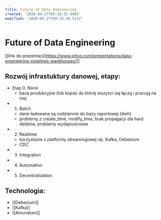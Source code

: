 ```yaml
---
title: Future of Data Engineering
created: '2020-04-27T09:16:35.940Z'
modified: '2020-04-27T09:19:30.515Z'
---
```


# Future of Data Engineering

[[link do prezentacji|https://www.infoq.com/presentations/data-engineering-pipelines-warehouses/]]

## Rozwój infrastuktury danowej, etapy:

* Etap 0. None
    * baza produkcyjne (lub kopia) do której wszysci się łączą i pracują na niej
* 1. Batch
    * dane ładowane są codziennie do bazy raportowej (dwh)
    * problemy z create_time, modify_time, brak propagacji dla hard deletów, problemy wydajnościowe
* 2. Realtime
    * korzystanie z platformy streamingowej np. Kafka, Debezium
    * CDC
* 3. Integration
* 4. Automation
* 5. Decentralization


## Technologia:

* [[Debezium]]
* [[Kafka]]
* [[Amundsen]]
